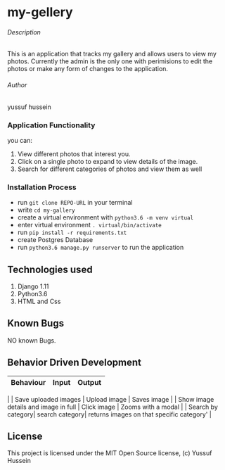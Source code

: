 # my-gellery

###### Description
This is an application that tracks my gallery and allows users to view my photos.
Currently the admin is the only one with perimisions to edit the photos or make any form of changes to the application.

###### Author
yussuf hussein

### Application Functionality
you can:

1. View different photos that interest you.
2. Click on a single photo to expand to view details of the image.
3. Search for different categories of photos and view them as well


### Installation Process
* run `git clone REPO-URL` in your terminal
* write `cd my-gallery`
* create a virtual environment with `python3.6 -m venv virtual`
* enter virtual environment `. virtual/bin/activate`
* run `pip install -r requirements.txt`
* create Postgres Database
* run `python3.6 manage.py runserver` to run the application



## Technologies used
1. Django 1.11
2. Python3.6
3. HTML and Css

## Known Bugs
NO known Bugs.

## Behavior Driven Development

| Behaviour| Input | Output |
| ------------- | ----------------- | ------------------ |
 |
| Save uploaded images | Upload image | Saves image |
| Show image details and image in full | Click image | Zooms with a modal |
| Search by category| search category| returns images on that specific category' |

## License
This project is licensed under the MIT Open Source license, (c) Yussuf Hussein
